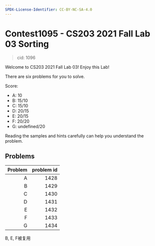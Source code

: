 ```yaml
---
SPDX-License-Identifier: CC-BY-NC-SA-4.0
---
```


# Contest1095 - CS203 2021 Fall Lab 03 Sorting

> cid: 1096

Welcome to CS203 2021 Fall Lab 03! Enjoy this Lab!

There are six problems for you to solve.

Score:

- A: 10
- B: 15/10
- C: 15/10
- D: 20/15
- E: 20/15
- F: 20/20
- G: undefined/20

Reading the samples and hints carefully can help you understand the problem.

## Problems

| Problem | problem id |
|---:|---:|
| A | 1428 |
| B | 1429 |
| C | 1430 |
| D | 1431 |
| E | 1432 |
| F | 1433 |
| G | 1434 |

B, E, F被复用
